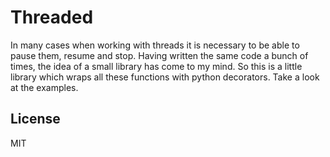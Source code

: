# Threaded
In many cases when working with threads it is necessary to be able to pause them, resume and stop. Having written the same code a bunch of times, the idea of a small library has come to my mind. So this is a little library which wraps all these functions with python decorators. Take a look at the examples.


License
----

MIT
